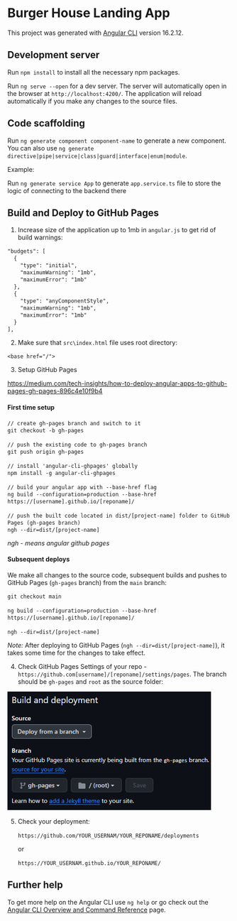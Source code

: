 # Burger House Landing App

This project was generated with [Angular CLI](https://github.com/angular/angular-cli) version 16.2.12.

## Development server

Run `npm install` to install all the necessary npm packages.

Run `ng serve --open` for a dev server. The server will automatically open in the browser at `http://localhost:4200/`. The application will reload automatically if you make any changes to the source files.

## Code scaffolding

Run `ng generate component component-name` to generate a new component. You can also use `ng generate directive|pipe|service|class|guard|interface|enum|module`.

Example:

Run `ng generate service App` to generate `app.service.ts` file to store the logic of connecting to the backend there

## Build and Deploy to GitHub Pages

1. Increase size of the application up to 1mb in `angular.js` to get rid of build warnings:

```
"budgets": [
  {
    "type": "initial",
    "maximumWarning": "1mb",
    "maximumError": "1mb"
  },
  {
    "type": "anyComponentStyle",
    "maximumWarning": "1mb",
    "maximumError": "1mb"
  }
],
```

2. Make sure that `src\index.html` file uses root directory: 
```
<base href="/">
```

3. Setup GitHub Pages

https://medium.com/tech-insights/how-to-deploy-angular-apps-to-github-pages-gh-pages-896c4e10f9b4

#### First time setup

```
// create gh-pages branch and switch to it
git checkout -b gh-pages

// push the existing code to gh-pages branch
git push origin gh-pages

// install 'angular-cli-ghpages' globally
npm install -g angular-cli-ghpages

// build your angular app with --base-href flag
ng build --configuration=production --base-href https://[username].github.io/[reponame]/

// push the built code located in dist/[project-name] folder to GitHub Pages (gh-pages branch)
ngh --dir=dist/[project-name]
```

*ngh - means angular github pages*

#### Subsequent deploys

We make all changes to the source code, subsequent builds and pushes to GitHub Pages (`gh-pages` branch) from the `main` branch:

```
git checkout main

ng build --configuration=production --base-href https://[username].github.io/[reponame]/

ngh --dir=dist/[project-name]
```

*Note:* After deploying to GitHub Pages (`ngh --dir=dist/[project-name]`), it takes some time for the changes to take effect.

4. Check GitHub Pages Settings of your repo - `https://github.com[username]/[reponame]/settings/pages`. The branch should be `gh-pages` and `root` as the source folder:

![GitHub Pages](./src//assets//images/github-pages.png)

5. Check your deployment:

    `https://github.com/YOUR_USERNAM/YOUR_REPONAME/deployments`

    or

    `https://YOUR_USERNAM.github.io/YOUR_REPONAME/`

## Further help

To get more help on the Angular CLI use `ng help` or go check out the [Angular CLI Overview and Command Reference](https://angular.io/cli) page.
